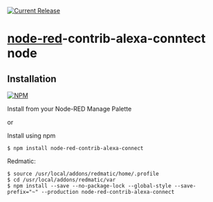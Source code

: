 [![Current Release](https://img.shields.io/github/v/release/PfisterDaniel/node-red-contrib-alexa-connect.svg?colorB=4cc61e)](https://github.com/PfisterDaniel/node-red-contrib-alexa-connect/releases/latest)


# [node-red](http://nodered.org)-contrib-alexa-conntect node




## Installation
[![NPM](https://nodei.co/npm/node-red-contrib-alexa-connect.png)](https://npmjs.org/package/node-red-contrib-alexa-connect)

Install from your Node-RED Manage Palette

or

Install using npm

    $ npm install node-red-contrib-alexa-connect

Redmatic:

    $ source /usr/local/addons/redmatic/home/.profile
    $ cd /usr/local/addons/redmatic/var
    $ npm install --save --no-package-lock --global-style --save-prefix="~" --production node-red-contrib-alexa-connect

